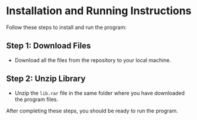 
# Installation and Running Instructions

Follow these steps to install and run the program:

## Step 1: Download Files
- Download all the files from the repository to your local machine.

## Step 2: Unzip Library
- Unzip the `lib.rar` file in the same folder where you have downloaded the program files.

After completing these steps, you should be ready to run the program.
